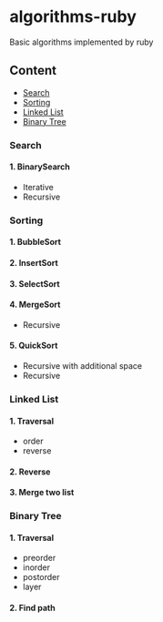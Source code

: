 # algorithms-ruby

Basic algorithms implemented by ruby

## Content

* [Search](#search)
* [Sorting](#sorting)
* [Linked List](#linked-list)
* [Binary Tree](#binary-tree)

### Search

#### 1. BinarySearch
* Iterative
* Recursive

### Sorting

#### 1. BubbleSort

#### 2. InsertSort

#### 3. SelectSort

#### 4. MergeSort
* Recursive

#### 5. QuickSort
* Recursive with additional space
* Recursive

### Linked List

#### 1. Traversal
* order
* reverse

#### 2. Reverse

#### 3. Merge two list

### Binary Tree

#### 1. Traversal
* preorder
* inorder
* postorder
* layer

#### 2. Find path
